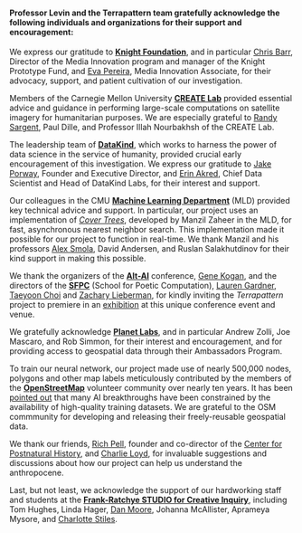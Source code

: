 #### Professor Levin and the Terrapattern team gratefully acknowledge the following individuals and organizations for their support and encouragement:

We express our gratitude to [**Knight Foundation**](http://www.knightfoundation.org/), and in particular [Chris Barr](http://www.knightfoundation.org/staff/chris-barr/), Director of the Media Innovation program and manager of the Knight Prototype Fund, and [Eva Pereira](http://www.knightfoundation.org/staff/eva-pereira/), Media Innovation Associate, for their advocacy, support, and patient cultivation of our investigation.

Members of the Carnegie Mellon University [**CREATE Lab**](http://cmucreatelab.org/) provided essential advice and guidance in performing large-scale computations on satellite imagery for humanitarian purposes. We are especially grateful to [Randy Sargent](http://www.ri.cmu.edu/person.html?type=newsmedia&person_id=2434), Paul Dille, and Professor Illah Nourbakhsh of the CREATE Lab. 

The leadership team of [**DataKind**](http://www.datakind.org/), which works to harness the power of data science in the service of humanity, provided crucial early encouragement of this investigation. We express our gratitude to [Jake Porway](http://www.datakind.org/our-team), Founder and Executive Director, and [Erin Akred](http://www.datakind.org/our-team), Chief Data Scientist and Head of DataKind Labs, for their interest and support. 

Our colleagues in the CMU [**Machine Learning Department**](http://www.ml.cmu.edu/) (MLD) provided key technical advice and support. In particular, our project uses an implementation of [*Cover Trees*](https://github.com/manzilzaheer/CoverTree), developed by Manzil Zaheer in the MLD, for fast, asynchronous nearest neighbor search. This implementation made it possible for our project to function in real-time. We thank Manzil and his professors [Alex Smola](http://alex.smola.org/), David Andersen, and Ruslan Salakhutdinov for their kind support in making this possible.

We thank the organizers of the [**Alt-AI**](http://alt-ai.net/) conference, [Gene Kogan](http://www.genekogan.com/), and the directors of the [**SFPC**](http://sfpc.io/) (School for Poetic Computation), [Lauren Gardner](http://sfpc.io/people/lauren-gardner/), [Taeyoon Choi](http://sfpc.io/people/taeyoon-choi/) and [Zachary Lieberman](http://sfpc.io/people/zach-lieberman/), for kindly inviting the *Terrapattern* project to premiere in an [exhibition](http://alt-ai.net/#exhibition) at this unique conference event and venue. 

We gratefully acknowledge [**Planet Labs**](https://www.planet.com/), and in particular Andrew Zolli, Joe Mascaro, and Rob Simmon, for their interest and encouragement, and for providing access to geospatial data through their Ambassadors Program.

To train our neural network, our project made use of nearly 500,000 nodes, polygons and other map labels meticulously contributed by the members of the [**OpenStreetMap**](https://www.openstreetmap.org) volunteer community over nearly ten years. It has been [pointed out](http://www.spacemachine.net/views/2016/3/datasets-over-algorithms) that many AI breakthroughs have been constrained by the availability of high-quality training datasets. We are grateful to the OSM commmunity for developing and releasing their freely-reusable geospatial data.

We thank our friends, [Rich Pell](http://www.andrew.cmu.edu/user/rp3h/), founder and co-director of the [Center for Postnatural History](http://www.postnatural.org/), and [Charlie Loyd](https://twitter.com/vruba), for invaluable suggestions and discussions about how our project can help us understand the anthropocene. 

Last, but not least, we acknowledge the support of our hardworking staff and students at the [**Frank-Ratchye STUDIO for Creative Inquiry**](studioforcreativeinquiry.org), including Tom Hughes, Linda Hager, [Dan Moore](makeitdoathing.com), Johanna McAllister, Aprameya Mysore, and [Charlotte Stiles](http://charlottestiles.com/).